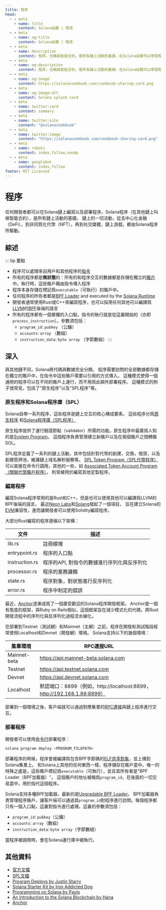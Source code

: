 ```yaml
---
title: 程序
head:
  - - meta
    - name: title
      content: Solana祕籍 | 程序
  - - meta
    - name: og:title
      content: Solana祕籍 | 程序
  - - meta
    - name: description
      content: 程序，也稱爲智能合約，是所有鏈上活動的基礎。在Solana祕籍可以學習程序以及其他一些核心概念。
  - - meta
    - name: og:description
      content: 程序，也稱爲智能合約，是所有鏈上活動的基礎。在Solana祕籍可以學習程序以及其他一些核心概念。
  - - meta
    - name: og:image
      content: https://solanacookbook.com/cookbook-sharing-card.png
  - - meta
    - name: og:image:alt
      content: Solana splash card
  - - meta
    - name: twitter:card
      content: summary
  - - meta
    - name: twitter:site
      content: "@solanacookbook"
  - - meta
    - name: twitter:image
      content: "https://solanacookbook.com/cookbook-sharing-card.png"
  - - meta
    - name: robots
      content: index,follow,noodp
  - - meta
    - name: googlebot
      content: index,follow
footer: MIT Licensed
---
```


# 程序

任何開發者都可以在Solana鏈上編寫以及部署程序。Solana程序（在其他鏈上叫做智能合約），是所有鏈上活動的基礎。
鏈上的一切活動，從去中心化金融（DeFi），到非同質化代幣（NFT），再到社交媒體，鏈上游戲，都由Solana程序所驅動。

## 綜述

::: tip 要點
- 程序可以處理來自用戶和其他程序的[指令](./transactions)
- 所有的程序都是**無狀態**的：所有的和程序交互的數據都是存儲在獨立的[賬戶](./accounts.md)中。執行時，這些賬戶藉由指令傳入程序
- 程序本身存儲在標記爲`executable`（可執行）的賬戶中。
- 任何程序的所有者都是[BPF Loader](https://docs.solana.com/developing/runtime-facilities/programs#bpf-loader) and executed by the [Solana Runtime](https://docs.solana.com/developing/programming-model/runtime)
- 開發者通常使用Rust或C++來編寫程序，也可以採用任何其他可以編譯爲[LLVM](https://llvm.org/)的[BPF](https://en.wikipedia.org/wiki/Berkeley_Packet_Filter)後端的語言
- 所有的程序都有一個單獨的入口點，指令的執行就是從這裏開始的（亦即`process_instruction`）。參數須包括：
    - `program_id`: `pubkey` （公鑰）
    - `accounts`: `array` （數組）
    - `instruction_data`: `byte array` （字節數組）
:::

## 深入

與其他鏈不同，Solana將代碼與數據完全分開。
程序需要訪問的全部數據都存儲在獨立的賬戶中，在指令中這些賬戶需要以引用的方式傳入。
這種模式使得一個通用的程序可以在不同的賬戶上運行，而不用爲此額外部署程序。
這種模式的例子很常見，包括了"原生程序"以及"SPL程序"等。

### 原生程序和Solana程序庫（SPL）

Solana自帶一系列程序，這些程序是鏈上交互的核心構成要素。
這些程序分爲[原生程序](https://docs.solana.com/developing/runtime-facilities/programs#bpf-loader)
和[Solana程序庫（SPL程序）](https://spl.solana.com/)

原生程序提供了運行驗證節點（validator）所需的功能。原生程序中最廣爲人知的是[System Program](https://docs.solana.com/developing/runtime-facilities/programs#system-program)。
這個程序負責管理建立新賬戶以及在兩個賬戶之間轉賬SOL。

SPL程序定義了一系列的鏈上活動，其中包括針對代幣的創建，交換，借貸，以及創建質押池，維護鏈上域名解析服務等。
[SPL Token Program（SPL代幣程序）](https://spl.solana.com/token)可以直接在命令行調用，其他的一些，如
[Associated Token Account Program（關聯代幣賬戶程序）](https://spl.solana.com/associated-token-account)，
則常被用於編寫其他定製程序。

### 編寫程序

編寫Solana程序常用的是Rust和C++，但是也可以使用其他可以編譯爲LLVM的BPF後端的語言。
最近[Neon Labs](https://neon-labs.org/)和[Solang](https://solang.readthedocs.io/en/latest/)發起了一個項目，
旨在建立Solana的[EVM](https://ethereum.org/en/developers/docs/evm/)兼容性，進而讓開發者可以使用Solidity編寫程序。

大部分Rust編寫的程序遵循以下架構：

| 文件           | 描述                                   |
|----------------|-----------------------------------------------|
| lib.rs         | 註冊模塊                           |
| entrypoint.rs  | 程序的入口點                     |
| instruction.rs | 程序的API, 對指令的數據進行序列化與反序列化 |
| processor.rs   | 程序的業務邏輯                                 |
| state.rs       | 程序對象，對狀態進行反序列化        |
| error.rs       | 程序中制定的錯誤                    |

最近，[Anchor](https://project-serum.github.io/anchor/getting-started/introduction.html)逐漸成爲了一個廣受歡迎的Solana程序開發框架。
Anchor是一個有態度的框架，與Ruby on Rails相似，這個框架旨在減少模式化的代碼，將Rust開發流程中的序列化與反序列化過程流水線化。

在部署到Testnet（測試網）和Mainnet（主網）之前，程序在開發和測試階段經常使用Localhost和Devnet（開發網）環境。
Solana支持以下的幾個環境：

| 集羣環境              | RPC連接URL                                                                 |
|----------------------|---------------------------------------------------------------------------|
| Mainnet-beta         | https://api.mainnet-beta.solana.com                                       |
| Testnet              | https://api.testnet.solana.com                                            |
| Devnet               | https://api.devnet.solana.com                                             |
| Localhost            | 默認端口：8899（例如，http://localhost:8899，http://192.168.1.88:8899）      |

部署到一個環境之後，客戶端就可以通過對應集羣的[RPC連接](https://docs.solana.com/developing/clients/jsonrpc-api)與鏈上程序進行交互。

### 部署程序

開發者可以使用[命令行](https://docs.solana.com/cli/deploy-a-program)部署程序：

```bash
solana program deploy <PROGRAM_FILEPATH>
```

部署程序的時候，程序會被編譯爲包含BPF字節碼的[ELF共享對象](https://en.wikipedia.org/wiki/Executable_and_Linkable_Format)，並上傳到Solana集羣上。
和Solana上其他的任何東西一樣，程序儲存在賬戶當中。唯一的特殊之處是，這些賬戶標記爲`executable`（可執行），並且其所有者是"BPF Loader（BPF加載器）"。
這個賬戶的地址被稱爲`program_id`，在後面的一切交易當中，用於指代這個程序。

Solana支持多種BPF加載器，最新的是[Upgradable BPF Loader](https://explorer.solana.com/address/BPFLoaderUpgradeab1e11111111111111111111111)。
BPF加載器負責管理程序賬戶，讓客戶端可以通過其`program_id`對程序進行訪問。每個程序都只有一個入口點，這裏對指令進行處理。這裏的參數須包括：
- `program_id`: `pubkey`（公鑰）
- `accounts`: `array`（數組）
- `instruction_data`: `byte array`（字節數組）

當程序被調用時，會在Solana運行庫中被執行。

## 其他資料

- [官方文檔](https://docs.solana.com/developing/on-chain-programs/overview)
- [SPL文檔](https://spl.solana.com/)
- [Program Deploys by Justin Starry](https://jstarry.notion.site/Program-deploys-29780c48794c47308d5f138074dd9838)
- [Solana Starter Kit by Iron Addicted Dog](https://hackmd.io/@ironaddicteddog/solana-starter-kit)
- [Programming on Solana by Paulx](https://paulx.dev/blog/2021/01/14/programming-on-solana-an-introduction/)
- [An Introduction to the Solana Blockchain by Hana](https://2501babe.github.io/posts/solana101.html)
- [Anchor](https://project-serum.github.io/anchor/getting-started/introduction.html)

